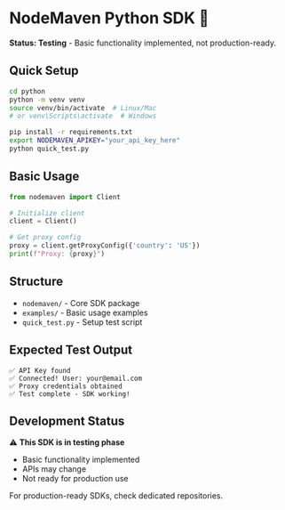 # NodeMaven Python SDK 🐍

**Status: Testing** - Basic functionality implemented, not production-ready.

## Quick Setup

```bash
cd python
python -m venv venv
source venv/bin/activate  # Linux/Mac
# or venv\Scripts\activate  # Windows

pip install -r requirements.txt
export NODEMAVEN_APIKEY="your_api_key_here"
python quick_test.py
```

## Basic Usage

```python
from nodemaven import Client

# Initialize client
client = Client()

# Get proxy config
proxy = client.getProxyConfig({'country': 'US'})
print(f"Proxy: {proxy}")
```

## Structure

- `nodemaven/` - Core SDK package
- `examples/` - Basic usage examples
- `quick_test.py` - Setup test script

## Expected Test Output

```
✅ API Key found
✅ Connected! User: your@email.com  
✅ Proxy credentials obtained
✅ Test complete - SDK working!
```

## Development Status

⚠️ **This SDK is in testing phase**
- Basic functionality implemented
- APIs may change
- Not ready for production use

For production-ready SDKs, check dedicated repositories.
